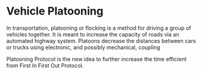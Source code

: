 
# Vehicle Platooning

In transportation, platooning or flocking is a method for driving a group of vehicles together. It is meant to increase the capacity of roads via an automated highway system. Platoons decrease the distances between cars or trucks using electronic, and possibly mechanical, coupling

Platooning Protocol is the new idea to further increase the time efficient from First In First Out Protocol.